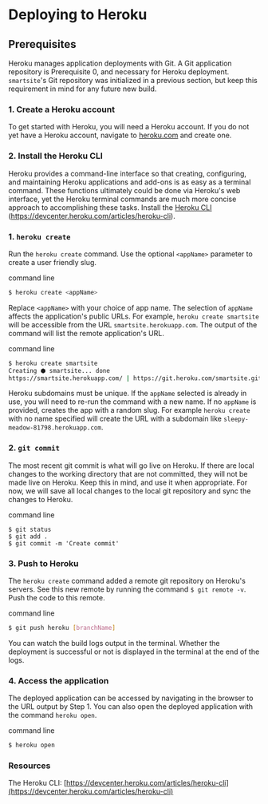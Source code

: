 # Deploying to Heroku

## Prerequisites
Heroku manages application deployments with Git. A Git application repository is Prerequisite 0, and necessary for Heroku deployment. `smartsite`'s Git repository was initialized in a previous section, but keep this requirement in mind for any future new build.

### 1. Create a Heroku account
To get started with Heroku, you will need a Heroku account. If you do not yet have a Heroku account, navigate to [heroku.com](https://heroku.com) and create one.

### 2. Install the Heroku CLI
Heroku provides a command-line interface so that creating, configuring, and maintaining Heroku applications and add-ons is as easy as a terminal command. These functions ultimately could be done via Heroku's web interface, yet the Heroku terminal commands are much more concise approach to accomplishing these tasks. Install the [Heroku CLI](https://devcenter.heroku.com/articles/heroku-cli) (https://devcenter.heroku.com/articles/heroku-cli).

### 1. `heroku create`
Run the `heroku create` command. Use the optional `<appName>` parameter to create a user friendly slug.

<div class="filename">command line</div>

```bash
$ heroku create <appName>
```

Replace `<appName>` with your choice of app name. The selection of `appName` affects the application's public URLs. For example, `heroku create smartsite` will be accessible from the URL `smartsite.herokuapp.com`. The output of the command will list the remote application's URL.

<div class="filename">command line</div>

```bash
$ heroku create smartsite
Creating ⬢ smartsite... done
https://smartsite.herokuapp.com/ | https://git.heroku.com/smartsite.git
```

Heroku subdomains must be unique. If the `appName` selected is already in use, you will need to re-run the command with a new name. If no `appName` is provided, creates the app with a random slug. For example `heroku create` with no name specified will create the URL with a subdomain like `sleepy-meadow-81798.herokuapp.com`.

### 2. `git commit`
The most recent git commit is what will go live on Heroku. If there are local changes to the working directory that are not committed, they will not be made live on Heroku. Keep this in mind, and use it when appropriate. For now, we will save all local changes to the local git repository and sync the changes to Heroku.

<div class="filename">command line</div>

```
$ git status
$ git add .
$ git commit -m 'Create commit'
```

### 3. Push to Heroku
The `heroku create` command added a remote git repository on Heroku's servers. See this new remote by running the command `$ git remote -v`. Push the code to this remote.

<div class="filename">command line</div>

```bash
$ git push heroku [branchName]
```

You can watch the build logs output in the terminal. Whether the deployment is successful or not is displayed in the terminal at the end of the logs.

### 4. Access the application
The deployed application can be accessed by navigating in the browser to the URL output by Step 1. You can also open the deployed application with the command `heroku open`.

<div class="filename">command line</div>

```bash
$ heroku open
```

### Resources
The Heroku CLI: [https://devcenter.heroku.com/articles/heroku-cli](https://devcenter.heroku.com/articles/heroku-cli)
